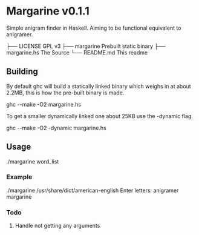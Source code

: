 # Margarine  v0.1.1
Simple anigram finder in Haskell. Aiming to be functional equivalent to anigramer.

├── LICENSE       GPL v3
├── margarine     Prebuilt static binary
├── margarine.hs  The Source
└── README.md     This readme

## Building

By default ghc will build a statically linked binary which weighs in at about 2.2MB, this is how the pre-built binary is made.

ghc --make -O2 margarine.hs


To get a smaller dynamically linked one about 25KB use the -dynamic flag.

ghc --make -O2 -dynamic margarine.hs

## Usage

./margarine word_list

### Example

./margarine /usr/share/dict/american-english
Enter letters: anigramer
margarine

### Todo

1. Handle not getting any arguments
